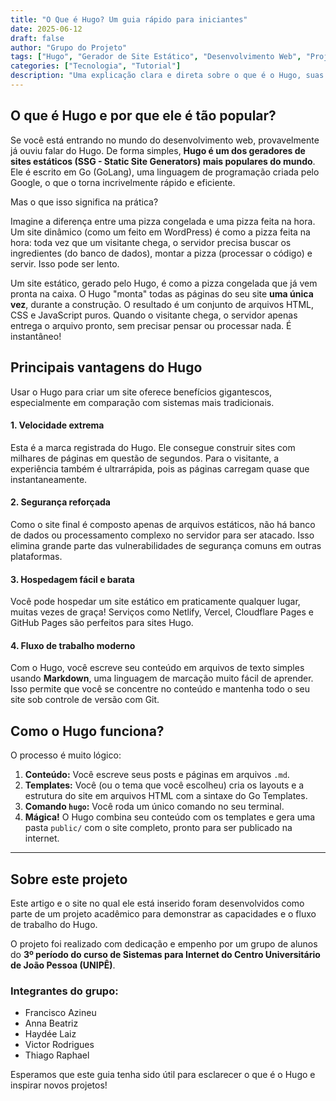 ```yaml
---
title: "O Que é Hugo? Um guia rápido para iniciantes"
date: 2025-06-12
draft: false
author: "Grupo do Projeto"
tags: ["Hugo", "Gerador de Site Estático", "Desenvolvimento Web", "Projetos", "UNIPÊ"]
categories: ["Tecnologia", "Tutorial"]
description: "Uma explicação clara e direta sobre o que é o Hugo, suas principais vantagens e por que ele é uma excelente ferramenta para criar sites rápidos e seguros."
---
```


## O que é Hugo e por que ele é tão popular?

Se você está entrando no mundo do desenvolvimento web, provavelmente já ouviu falar do Hugo. De forma simples, **Hugo é um dos geradores de sites estáticos (SSG - Static Site Generators) mais populares do mundo**. Ele é escrito em Go (GoLang), uma linguagem de programação criada pelo Google, o que o torna incrivelmente rápido e eficiente.

Mas o que isso significa na prática?

Imagine a diferença entre uma pizza congelada e uma pizza feita na hora. Um site dinâmico (como um feito em WordPress) é como a pizza feita na hora: toda vez que um visitante chega, o servidor precisa buscar os ingredientes (do banco de dados), montar a pizza (processar o código) e servir. Isso pode ser lento.

Um site estático, gerado pelo Hugo, é como a pizza congelada que já vem pronta na caixa. O Hugo "monta" todas as páginas do seu site **uma única vez**, durante a construção. O resultado é um conjunto de arquivos HTML, CSS e JavaScript puros. Quando o visitante chega, o servidor apenas entrega o arquivo pronto, sem precisar pensar ou processar nada. É instantâneo!

## Principais vantagens do Hugo

Usar o Hugo para criar um site oferece benefícios gigantescos, especialmente em comparação com sistemas mais tradicionais.

#### 1. Velocidade extrema
Esta é a marca registrada do Hugo. Ele consegue construir sites com milhares de páginas em questão de segundos. Para o visitante, a experiência também é ultrarrápida, pois as páginas carregam quase que instantaneamente.

#### 2. Segurança reforçada
Como o site final é composto apenas de arquivos estáticos, não há banco de dados ou processamento complexo no servidor para ser atacado. Isso elimina grande parte das vulnerabilidades de segurança comuns em outras plataformas.

#### 3. Hospedagem fácil e barata
Você pode hospedar um site estático em praticamente qualquer lugar, muitas vezes de graça! Serviços como Netlify, Vercel, Cloudflare Pages e GitHub Pages são perfeitos para sites Hugo.

#### 4. Fluxo de trabalho moderno
Com o Hugo, você escreve seu conteúdo em arquivos de texto simples usando **Markdown**, uma linguagem de marcação muito fácil de aprender. Isso permite que você se concentre no conteúdo e mantenha todo o seu site sob controle de versão com Git.

## Como o Hugo funciona?

O processo é muito lógico:

1.  **Conteúdo:** Você escreve seus posts e páginas em arquivos `.md`.
2.  **Templates:** Você (ou o tema que você escolheu) cria os layouts e a estrutura do site em arquivos HTML com a sintaxe do Go Templates.
3.  **Comando `hugo`:** Você roda um único comando no seu terminal.
4.  **Mágica!** O Hugo combina seu conteúdo com os templates e gera uma pasta `public/` com o site completo, pronto para ser publicado na internet.

---

## Sobre este projeto

Este artigo e o site no qual ele está inserido foram desenvolvidos como parte de um projeto acadêmico para demonstrar as capacidades e o fluxo de trabalho do Hugo.

O projeto foi realizado com dedicação e empenho por um grupo de alunos do **3º período do curso de Sistemas para Internet do Centro Universitário de João Pessoa (UNIPÊ)**.

### Integrantes do grupo:
* Francisco Azineu
* Anna Beatriz
* Haydée Laiz
* Victor Rodrigues
* Thiago Raphael

Esperamos que este guia tenha sido útil para esclarecer o que é o Hugo e inspirar novos projetos!
